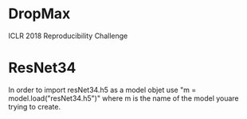 # DropMax
ICLR 2018 Reproducibility Challenge
# ResNet34
In order to import resNet34.h5 as a model objet use "m = model.load("resNet34.h5")" 
where m is the name of the model youare trying to create.

